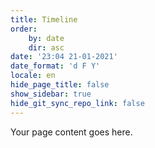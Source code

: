 ```yaml
---
title: Timeline
order:
    by: date
    dir: asc
date: '23:04 21-01-2021'
date_format: 'd F Y'
locale: en
hide_page_title: false
show_sidebar: true
hide_git_sync_repo_link: false
---
```


Your page content goes here.